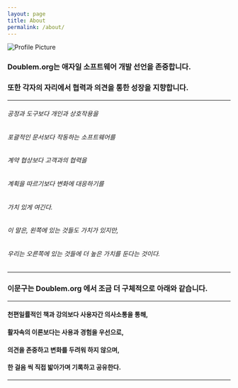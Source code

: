 ```yaml
---
layout: page
title: About
permalink: /about/
---
```


<img src="{{ site.baseurl }}/assets/profile-placeholder.gif" title="Profile Picture" class="profile">

### Doublem.org는 애자일 소프트웨어 개발 선언을 존중합니다.

### 또한 각자의 자리에서 협력과 의견을 통한 성장을 지향합니다.

------

###### *공정과 도구보다 개인과 상호작용을*

###### *포괄적인 문서보다 작동하는 소프트웨어를*

###### *계약 협상보다 고객과의 협력을*

###### *계획을 따르기보다 변화에 대응하기를*

###### *가치 있게 여긴다.* 

###### *이 말은, 왼쪽에 있는 것들도 가치가 있지만,*

###### *우리는 오른쪽에 있는 것들에 더 높은 가치를 둔다는 것이다.*

------

### 이문구는 Doublem.org 에서 조금 더 구체적으로 아래와 같습니다.

------

#### **천편일률적인 책과 강의보다 사용자간 의사소통을 통해,**

#### **활자속의 이론보다는 사용과 경험을 우선으로,**

#### **의견을 존중하고 변화를 두려워 하지 않으며,**

#### **한 걸음 씩 직접 밟아가며 기록하고 공유한다.**

------

